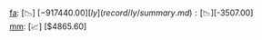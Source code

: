 [fa](record/fa/summary.md): [📉] [$-917440.00]  
[ly](record/ly/summary.md): [📉] [$-3507.00]  
[mm](record/mm/summary.md): [📈] [$4865.60]  
